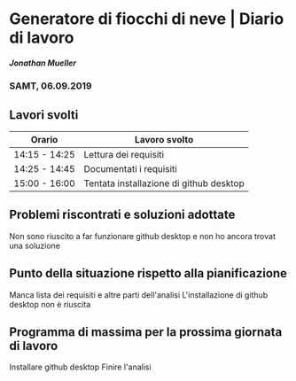 # Generatore di fiocchi di neve | Diario di lavoro
##### Jonathan Mueller
### SAMT, 06.09.2019

## Lavori svolti


|Orario        |Lavoro svolto                 |
|--------------|------------------------------|
|14:15 - 14:25 |Lettura dei requisiti         |
|14:25 - 14:45 |Documentati i requisiti       |
|15:00 - 16:00 |Tentata installazione di github desktop  |

##  Problemi riscontrati e soluzioni adottate
Non sono riuscito a far funzionare github desktop e non ho ancora trovat una soluzione

##  Punto della situazione rispetto alla pianificazione
Manca lista dei requisiti e altre parti dell'analisi
L'installazione di github desktop non è riuscita

## Programma di massima per la prossima giornata di lavoro
Installare github desktop
Finire l'analisi
